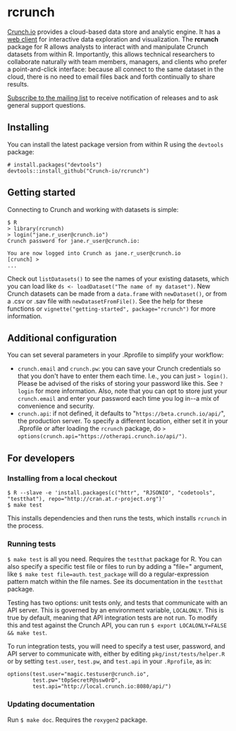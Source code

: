# rcrunch

[Crunch.io](http://crunch.io/) provides a cloud-based data store and analytic engine. It has a [web client](https://beta.crunch.io/) for interactive data exploration and visualization. The **rcrunch** package for R allows analysts to interact with and manipulate Crunch datasets from within R. Importantly, this allows technical researchers to collaborate naturally with team members, managers, and clients who prefer a point-and-click interface: because all connect to the same dataset in the cloud, there is no need to email files back and forth continually to share results. 

[Subscribe to the mailing list](mailto:rcrunch+subscribe@crunch.io) to receive notification of releases and to ask general support questions.

## Installing

You can install the latest package version from within R using the `devtools` package:

    # install.packages("devtools")
    devtools::install_github("Crunch-io/rcrunch")

## Getting started

Connecting to Crunch and working with datasets is simple:

    $ R
    > library(rcrunch)
    > login("jane.r_user@crunch.io")
    Crunch password for jane.r_user@crunch.io: 
    
    You are now logged into Crunch as jane.r_user@crunch.io
    [crunch] > 
    ...

Check out `listDatasets()` to see the names of your existing datasets, which you can load like `ds <- loadDataset("The name of my dataset")`. New Crunch datasets can be made from a `data.frame` with `newDataset()`, or from a .csv or .sav file with `newDatasetFromFile()`. See the help for these functions or `vignette("getting-started", package="rcrunch")` for more information.

## Additional configuration

You can set several parameters in your .Rprofile to simplify your workflow:

* `crunch.email` and `crunch.pw`: you can save your Crunch credentials so that you don't have to enter them each time. I.e., you can just `> login()`. Please be advised of the risks of storing your password like this. See `?login` for more information. Also, note that you can opt to store just your `crunch.email` and enter your password each time you log in--a mix of convenience and security.
* `crunch.api`: if not defined, it defaults to "`https://beta.crunch.io/api/`", the production server. To specify a different location, either set it in your .Rprofile or after loading the `rcrunch` package, do `> options(crunch.api="https://otherapi.crunch.io/api/")`.

## For developers

### Installing from a local checkout

    $ R --slave -e 'install.packages(c("httr", "RJSONIO", "codetools", "testthat"), repo="http://cran.at.r-project.org")'
    $ make test

This installs dependencies and then runs the tests, which installs `rcrunch` in the process.

### Running tests

`$ make test` is all you need. Requires the `testthat` package for R. You can also specify a specific test file or files to run by adding a "file=" argument, like `$ make test file=auth`. `test_package` will do a regular-expression pattern match within the file names. See its documentation in the `testthat` package.

Testing has two options: unit tests only, and tests that communicate with an API server. This is governed by an environment variable, `LOCALONLY`. This is true by default, meaning that API integration tests are not run. To modify this and test against the Crunch API, you can run `$ export LOCALONLY=FALSE && make test`. 

To run integration tests, you will need to specify a test user, password, and API server to communicate with, either by editing `pkg/inst/tests/helper.R` or by setting `test.user`, `test.pw`, and `test.api` in your `.Rprofile`, as in:

    options(test.user="magic.testuser@crunch.io",
            test.pw="t0pSecretP@ssw0rD",
            test.api="http://local.crunch.io:8080/api/")


### Updating documentation

Run `$ make doc`. Requires the `roxygen2` package.
